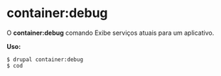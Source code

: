 # container:debug
O **container:debug** comando Exibe serviços atuais para um aplicativo.

**Uso:**
```
$ drupal container:debug 
$ cod  
```
